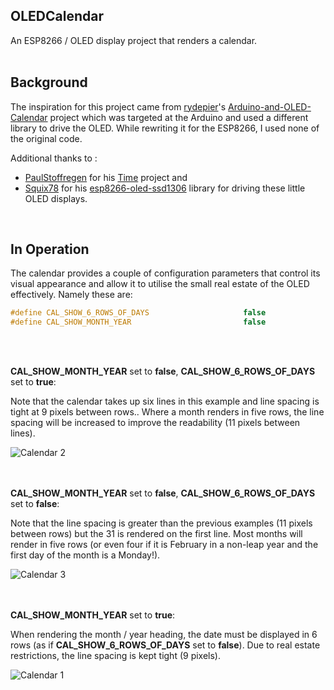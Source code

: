 ## OLEDCalendar
An ESP8266 / OLED display project that renders a calendar.  
<br />

## Background
The inspiration for this project came from [rydepier](https://github.com/rydepier)'s [Arduino-and-OLED-Calendar](https://github.com/rydepier/Arduino-and-OLED-Calendar) project which was targeted at the Arduino and used a different library to drive the OLED.  While rewriting it for the ESP8266, I used none of the original code.

Additional thanks to :

* [PaulStoffregen](https://github.com/PaulStoffregen) for his [Time](https://github.com/PaulStoffregen/Time) project and 
* [Squix78](https://github.com/squix78) for his [esp8266-oled-ssd1306](https://github.com/squix78/esp8266-oled-ssd1306) library for driving these little OLED displays.  
<br />

## In Operation

The calendar provides a couple of configuration parameters that control its visual appearance and allow it to utilise the small real estate of the OLED effectively. Namely these are:

```c
#define CAL_SHOW_6_ROWS_OF_DAYS                     false
#define CAL_SHOW_MONTH_YEAR                         false 
```
<br /><br />

__CAL_SHOW_MONTH_YEAR__ set to __false__, __CAL_SHOW_6_ROWS_OF_DAYS__ set to __true__: 

Note that the calendar takes up six lines in this example and line spacing is tight at 9 pixels between rows..  Where a month renders in five rows, the line spacing will be increased to improve the readability (11 pixels between lines).

![Calendar 2](https://github.com/filmote/OLEDCalendar/blob/master/images/calendar_02_thumb.jpg)

<br /><br />
__CAL_SHOW_MONTH_YEAR__ set to __false__, __CAL_SHOW_6_ROWS_OF_DAYS__ set to __false__:

Note that the line spacing is greater than the previous examples (11 pixels between rows) but the 31 is rendered on the first line.  Most months will render in five rows (or even four if it is February in a non-leap year and the first day of the month is a Monday!). 

![Calendar 3](https://github.com/filmote/OLEDCalendar/blob/master/images/calendar_03_thumb.jpg)

<br /><br />
__CAL_SHOW_MONTH_YEAR__ set to __true__: 

When rendering the month / year heading, the date must be displayed in 6 rows (as if __CAL_SHOW_6_ROWS_OF_DAYS__ set to __false__).  Due to real estate restrictions, the line spacing is kept tight (9 pixels).

![Calendar 1](https://github.com/filmote/OLEDCalendar/blob/master/images/calendar_01_thumb.jpg)

<br />

